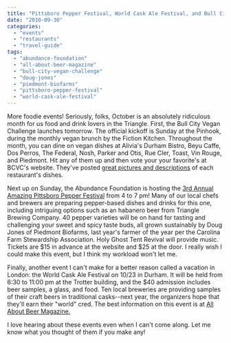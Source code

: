 ```yaml
---
title: "Pittsboro Pepper Festival, World Cask Ale Festival, and Bull City Vegan Challenge Begins!"
date: "2010-09-30"
categories: 
  - "events"
  - "restaurants"
  - "travel-guide"
tags: 
  - "abundance-foundation"
  - "all-about-beer-magazine"
  - "bull-city-vegan-challenge"
  - "doug-jones"
  - "piedmont-biofarms"
  - "pittsboro-pepper-festival"
  - "world-cask-ale-festival"
---
```


More foodie events! Seriously, folks, October is an absolutely ridiculous month for us food and drink lovers in the Triangle. First, the Bull City Vegan Challenge launches tomorrow. The official kickoff is Sunday at the Pinhook, during the monthly vegan brunch by the Fiction Kitchen. Throughout the month, you can dine on vegan dishes at Alivia's Durham Bistro, Beyu Caffe, Dos Perros, The Federal, Nosh, Parker and Otis, Rue Cler, Toast, Vin Rouge, and Piedmont. Hit any of them up and then vote your your favorite's at BCVC's website. They've posted [great pictures and descriptions](http://bullcityveganchallenge.com/competing-dishes) of each restaurant's dishes.

Next up on Sunday, the Abundance Foundation is hosting the [3rd Annual Amazing Pittsboro Pepper Festival](http://theabundancefoundation.org/pepper-festival) from 4 to 7 pm! Many of our local chefs and brewers are preparing pepper-based dishes and drinks for this one, including intriguing options such as an habanero beer from Triangle Brewing Company. 40 pepper varieties will be on hand for tasting and challenging your sweet and spicy taste buds, all grown sustainably by Doug Jones of Piedmont Biofarms, last year's farmer of the year per the Carolina Farm Stewardship Association. Holy Ghost Tent Revival will provide music. Tickets are $15 in advance at the website and $25 at the door. I really wish I could make this event, but I think my workload won't let me.

Finally, another event I can't make for a better reason called a vacation in London: the World Cask Ale Festival on 10/23 in Durham. It will be held from 6:30 to 11:00 pm at the Trotter building, and the $40 admission includes beer samples, a glass, and food. Ten local breweries are providing samples of their craft beers in traditional casks--next year, the organizers hope that they'll earn their "world" cred. The best information on this event is at [All About Beer Magazine.](http://allaboutbeer.com/wcaf/)

I love hearing about these events even when I can't come along. Let me know what you thought of them if you make any!
